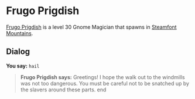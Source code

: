 # Frugo Prigdish



[Frugo Prigdish](/npc/56113) is a level 30 Gnome Magician that spawns in [Steamfont Mountains](/zone/56).



## Dialog

**You say:** `hail`



>**Frugo Prigdish says:** Greetings! I hope the walk out to the windmills was not too dangerous. You must be careful not to be snatched up by the slavers around these parts.
end
